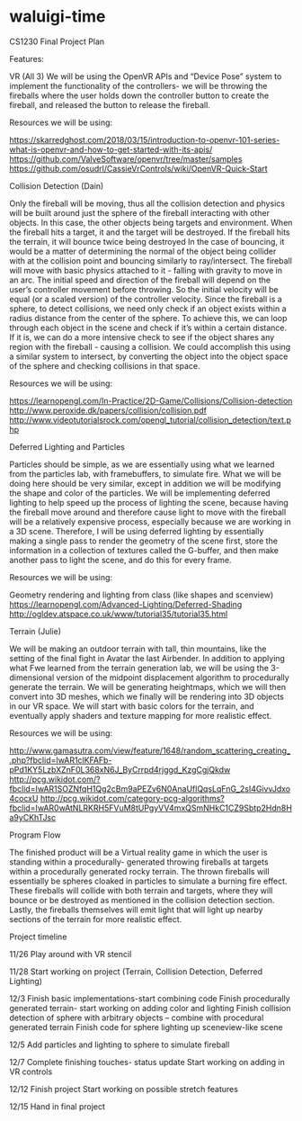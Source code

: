# waluigi-time
CS1230 Final Project Plan

Features:

VR (All 3)
We will be using the OpenVR APIs and “Device Pose” system to implement the functionality of
the controllers- we will be throwing the fireballs where the user holds down the controller
button to create the fireball, and released the button to release the fireball.

Resources we will be using:

https://skarredghost.com/2018/03/15/introduction-to-openvr-101-series-what-is-openvr-and-how-to-get-started-with-its-apis/
https://github.com/ValveSoftware/openvr/tree/master/samples
https://github.com/osudrl/CassieVrControls/wiki/OpenVR-Quick-Start


Collision Detection (Dain)

Only the fireball will be moving, thus all the collision detection and physics will be built around just the
sphere of the fireball interacting with other objects. In this case, the other objects being targets and
environment. When the fireball hits a target, it and the target will be destroyed. If the fireball hits the
terrain, it will bounce twice being destroyed In the case of bouncing, it would be a matter of
determining the normal of the object being collider with at the collision point and bouncing similarly to
ray/intersect.
The fireball will move with basic physics attached to it - falling with gravity to move in an arc. The initial
speed and direction of the fireball will depend on the user’s controller movement before throwing. So
the initial velocity will be equal (or a scaled version) of the controller velocity.
Since the fireball is a sphere, to detect collisions, we need only check if an object exists within a radius
distance from the center of the sphere. To achieve this, we can loop through each object in the scene
and check if it’s within a certain distance. If it is, we can do a more intensive check to see if the object
shares any region with the fireball - causing a collision.
We could accomplish this using a similar system to intersect, by converting the object into the object
space of the sphere and checking collisions in that space.

Resources we will be using:

https://learnopengl.com/In-Practice/2D-Game/Collisions/Collision-detection
http://www.peroxide.dk/papers/collision/collision.pdf
http://www.videotutorialsrock.com/opengl_tutorial/collision_detection/text.php


Deferred Lighting and Particles 

Particles should be simple, as we are essentially using what we learned from the particles lab, with
framebuffers, to simulate fire. What we will be doing here should be very similar, except in addition we
will be modifying the shape and color of the particles.
We will be implementing deferred lighting to help speed up the process of lighting the scene, because
having the fireball move around and therefore cause light to move with the fireball will be a relatively
expensive process, especially because we are working in a 3D scene. Therefore, I will be using deferred
lighting by essentially making a single pass to render the geometry of the scene first, store the
information in a collection of textures called the G-buffer, and then make another pass to light the
scene, and do this for every frame.

Resources we will be using:

Geometry rendering and lighting from class (like shapes and scenview)
https://learnopengl.com/Advanced-Lighting/Deferred-Shading
http://ogldev.atspace.co.uk/www/tutorial35/tutorial35.html


Terrain (Julie)

We will be making an outdoor terrain with tall, thin mountains, like the setting of the final fight in Avatar
the last Airbender. In addition to applying what Fwe learned from the terrain generation lab, we will be
using the 3-dimensional version of the midpoint displacement algorithm to procedurally generate the
terrain. We will be generating heightmaps, which we will then convert into 3D meshes, which we finally
will be rendering into 3D objects in our VR space. We will start with basic colors for the terrain, and
eventually apply shaders and texture mapping for more realistic effect.

Resources we will be using:

http://www.gamasutra.com/view/feature/1648/random_scattering_creating_.php?fbclid=IwAR1clKFAFb-pPd1KY5LzbXZnF0L368xN6J_ByCrrpd4rjggd_KzgCgjQkdw
http://pcg.wikidot.com/?fbclid=IwAR1SOZNfqH1Qg2cBm9aPEZv6N0AnaUflQqsLqFnG_2sI4GivvJdxo4cocxU
http://pcg.wikidot.com/category-pcg-algorithms?fbclid=IwAR0wAtNLRKRH5FVuM8tUPgyVV4mxQSmNHkC1CZ9Sbtp2Hdn8Ha9yCKhTJsc


Program Flow

The finished product will be a Virtual reality game in which the user is standing within a procedurally-
generated throwing fireballs at targets within a procedurally generated rocky terrain. The thrown
fireballs will essentially be spheres cloaked in particles to simulate a burning fire effect. These fireballs
will collide with both terrain and targets, where they will bounce or be destroyed as mentioned in the
collision detection section. Lastly, the fireballs themselves will emit light that will light up nearby
sections of the terrain for more realistic effect.


Project timeline

11/26
Play around with VR stencil

11/28
Start working on project (Terrain, Collision Detection, Deferred Lighting)

12/3
Finish basic implementations-start combining code
Finish procedurally generated terrain- start working on adding color and lighting
Finish collision detection of sphere with arbitrary objects – combine with procedural generated
terrain
Finish code for sphere lighting up sceneview-like scene

12/5
Add particles and lighting to sphere to simulate fireball

12/7
Complete finishing touches- status update
Start working on adding in VR controls

12/12
Finish project
Start working on possible stretch features

12/15
Hand in final project
